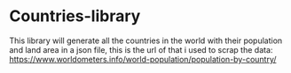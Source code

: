 # Countries-library

This library will generate all the countries in the world with their population and land area  in a json file, this is the url of that i used to scrap the data: https://www.worldometers.info/world-population/population-by-country/
